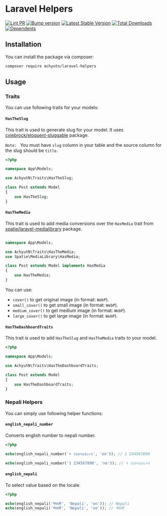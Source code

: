 # Laravel Helpers

[![Lint PR](https://github.com/achyutkneupane/laravel-helpers/actions/workflows/prlint.yml/badge.svg)](https://github.com/achyutkneupane/laravel-helpers/actions/workflows/prlint.yml)
[![Bump version](https://github.com/achyutkneupane/laravel-helpers/actions/workflows/tagrelease.yml/badge.svg)](https://github.com/achyutkneupane/laravel-helpers/actions/workflows/tagrelease.yml)
[![Latest Stable Version](http://poser.pugx.org/achyutn/laravel-helpers/v)](https://packagist.org/packages/achyutn/laravel-helpers)
[![Total Downloads](http://poser.pugx.org/achyutn/laravel-helpers/downloads)](https://packagist.org/packages/achyutn/laravel-helpers)
[![Dependents](http://poser.pugx.org/achyutn/laravel-helpers/dependents)](https://packagist.org/packages/achyutn/laravel-helpers)

## Installation

You can install the package via composer:

```bash
composer require achyutn/laravel-helpers
```

## Usage

### Traits

You can use following traits for your models:

#### `HasTheSlug`

This trait is used to generate slug for your model. It uses [cviebrock/eloquent-sluggable](https://github.com/cviebrock/eloquent-sluggable) package.

`Note: ` You must have `slug` column in your table and the source column for the slug should be `title`. 

```php
<?php

namespace App\Models;

use AchyutN\Traits\HasTheSlug;

class Post extends Model
{
    use HasTheSlug;
}
```

#### `HasTheMedia`

This trait is used to add media conversions over the `HasMedia` trait from [spatie/laravel-medialibrary](https://github.com/spatie/laravel-medialibrary) package.

```php

namespace App\Models;

use AchyutN\Traits\HasTheMedia;
use Spatie\MediaLibrary\HasMedia;

class Post extends Model implements HasMedia
{
    use HasTheMedia;
}
```

You can use: 
- `cover()` to get original image (in format: `WebP`).
- `small_cover()` to get small image (in format: `WebP`).
- `medium_cover()` to get medium image (in format: `WebP`).
- `large_cover()` to get large image (in format: `WebP`).

#### `HasTheDashboardTraits`

This trait is used to add `HasTheSlug` and `HasTheMedia` traits to your model.

```php
<?php

namespace App\Models;

use AchyutN\Traits\HasTheDashboardTraits;

class Post extends Model
{
    use HasTheDashboardTraits;
}
```

### Nepali Helpers

You can simply use following helper functions:

#### `english_nepali_number`

Converts english number to nepali number.

```php
<?php

echo(english_nepali_number('१ २३४५६७८०९', 'en')); // 1 234567890

echo(english_nepali_number('1 234567890', 'ne')); // १ २३४५६७८०९
```

#### `english_nepali`

To select value based on the locale.

```php
<?php

echo(english_nepali('नेपाली', 'Nepali', 'en')); // Nepali
echo(english_nepali('नेपाली', 'Nepali', 'ne')); // नेपाली
```